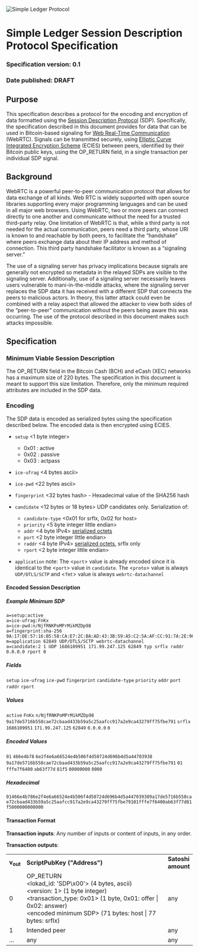 ![Simple Ledger Protocol](images/SLP-logo-solid-200.png)

# Simple Ledger Session Description Protocol Specification
### Specification version: 0.1
### Date published: DRAFT

## Purpose

This specification describes a protocol for the encoding and encryption of data formatted using the [Session Description Protocol](https://datatracker.ietf.org/doc/html/rfc4566) (SDP). Specifically, the specification described in this document provides for data that can be used in Bitcoin-based signaling for [Web Real-Time Communication](https://datatracker.ietf.org/doc/html/rfc8835) (WebRTC). Signals can be transmitted securely, using [Elliptic Curve Integrated Encryption Scheme](https://cryptopp.com/wiki/Elliptic_Curve_Integrated_Encryption_Scheme) (ECIES) between peers, identified by their Bitcoin public keys, using the OP_RETURN field, in a single transaction per individual SDP signal.

## Background


WebRTC is a powerful peer-to-peer communication protocol that allows for data exchange of all kinds. Web RTC is widely supported with open source libraries supporting every major programming languages and can be used in all major web browsers. Using WebRTC, two or more peers can connect directly to one another and communicate without the need for a trusted third-party relay. One limitation of WebRTC is that, while a third party is not needed for the actual communication, peers need a third party, whose URI is known to and reachable by both peers, to facilitate the “handshake” where peers exchange data about their IP address and method of connection. This third party handshake facilitator is known as a “signaling server.”

The use of a signaling server has privacy implications because signals are generally not encrypted so metadata in the relayed SDPs are visible to the signaling server. Additionally, use of a signaling server necessarily leaves users vulnerable to mani-in-the-middle attacks, where the signaling server replaces the SDP data it has received with a different SDP that connects the peers to malicious actors. In theory, this latter attack could even be combined with a relay aspect that allowed the attacker to view both sides of the “peer-to-peer” communication without the peers being aware this was occurring. The use of the protocol described in this document makes such attacks impossible.

## Specification

### Minimum Viable Session Description

The OP_RETURN field in the Bitcoin Cash (BCH) and eCash (XEC) networks has a maximum size of 220 bytes. The specification in this document is meant to support this size limitation. Therefore, only the minimum required attributes are included in the SDP data.

### Encoding

The SDP data is encoded as serialized bytes using the specification described below. The encoded data is then encrypted using ECIES.

* `setup` <1 byte integer>
  * 0x01 : active
  * 0x02 : passive
  * 0x03 : actpass
* `ice-ufrag` <4 bytes ascii>
* `ice-pwd` <22 bytes ascii>
* `fingerprint` <32 bytes hash> - Hexadecimal value of the SHA256 hash
* `candidate` <12 bytes or 18 bytes> UDP candidates only. Serialization of:
  * `candidate-type` <0x01 for srflx, 0x02 for host>
  * `priority` <5 byte integer little endian>
  * `addr` <4 byte IPv4> [serialized octets](https://www.rfc-editor.org/rfc/rfc791#section-2.3)
  * `port` <2 byte integer little endian>
  * `raddr` <4 byte IPv4> [serialized octets](https://www.rfc-editor.org/rfc/rfc791#section-2.3), srflx only
  * `rport` <2 byte integer little endian>

* `application` note: The <`port`> value is already encoded since it is identical to the <`port`> value in `candidate`. The <`proto`> value is always `UDP/DTLS/SCTP` and <`fmt`> value is always `webrtc-datachannel`

#### Encoded Session Description

##### Example Minimum SDP

```
a=setup:active
a=ice-ufrag:FnKx
a=ice-pwd:n/NjfRNKPoMPrMikMZDp98
a=fingerprint:sha-256 9A:17:DE:57:16:B5:58:CA:E7:2C:BA:AD:43:3B:59:A5:C2:5A:AF:CC:91:7A:2E:9C:A4:32:79:FF:75:FB:E7:91
m=application 62849 UDP/DTLS/SCTP webrtc-datachannel
a=candidate:2 1 UDP 1686109951 171.99.247.125 62849 typ srflx raddr 0.0.0.0 rport 0
```

##### Fields

`setup` `ice-ufrag` `ice-pwd` `fingerprint` `candidate-type` `priority` `addr` `port` `raddr` `rport`

##### Values

`active` `FnKx` `n/NjfRNKPoMPrMikMZDp98` `9a17de5716b558cae72cbaad433b59a5c25aafcc917a2e9ca43279ff75fbe791` `srflx` `1686109951` `171.99.247.125` `62849` `0.0.0.0` `0`

##### Encoded Values

`01` `466e4b78` `6e2f4e6a66524e4b506f4d50724d696b4d5a44703938` `9a17de5716b558cae72cbaad433b59a5c25aafcc917a2e9ca43279ff75fbe791` `01` `fffe7f6400` `ab63f77d` `81f5` `00000000` `0000`

##### Hexadecimal

`01466e4b786e2f4e6a66524e4b506f4d50724d696b4d5a447039389a17de5716b558cae72cbaad433b59a5c25aafcc917a2e9ca43279ff75fbe79101fffe7f6400ab63f77d81f5000000000000`

#### Transaction Format

**Transaction inputs**: Any number of inputs or content of inputs, in any order.

**Transaction outputs**:
<table>
<tr>
  <td><b>v<sub>out</sub></b></td>
  <td><b>ScriptPubKey ("Address")</b></td>
  <td><b>Satoshi<br/>amount</b></td>
</tr>
  <tr>
  <td>0</td>
    <td>OP_RETURN<BR>
&lt;lokad_id: 'SDP\x00'&gt; (4 bytes, ascii)<BR>
&lt;version: 1&gt; (1 byte integer)<BR>
&lt;transaction_type: 0x01&gt; (1 byte, 0x01: offer | 0x02: answer)<BR>
&lt;encoded minimum SDP&gt; (71 bytes: host | 77 bytes: srflx)<BR>
  </td>
    <td>any</td>
  </tr>
  <tr>
    <td>1</td>
    <td>Intended peer</td>
    <td>any</td>
  </tr>
  <tr>
    <td>...</td>
    <td>any</td>
    <td>any</td>
  </tr>

</table>